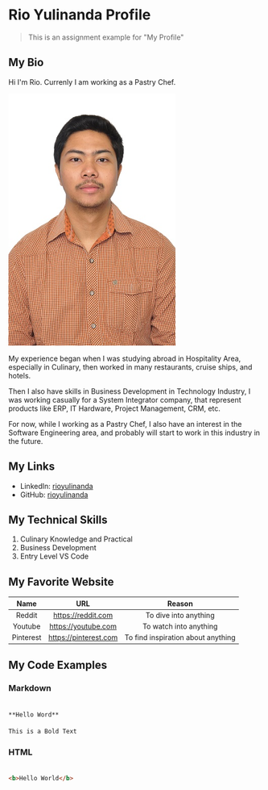 # Rio Yulinanda Profile

> This is an assignment example for "My Profile"

## My Bio

Hi I'm Rio. Currenly I am working as a Pastry Chef.

![Rio Yulinanda Photo](/assets/resize.jpg)

My experience began when I was studying abroad in Hospitality Area, especially in Culinary, then worked in many restaurants, cruise ships, and hotels.

Then I also have skills in Business Development in Technology Industry, I was working casually for a System Integrator company, that represent products like ERP, IT Hardware, Project Management, CRM, etc.

For now, while I working as a Pastry Chef, I also have an interest in the Software Engineering area, and probably will start to work in this industry in the future.

## My Links

- LinkedIn: [rioyulinanda](https://id.linkedin.com/in/rio-y-kurniawan-55293172)
- GitHub: [rioyulinanda](https://github.com/rioyulinanda)

## My Technical Skills

1. Culinary Knowledge and Practical
2. Business Development
3. Entry Level VS Code

## My Favorite Website

| Name      | URL                       | Reason                             |
|:---------:| :------------------------:| :--------------------------------: |
| Reddit    | <https://reddit.com>      | To dive into anything              |
| Youtube   | <https://youtube.com>     | To watch into anything             |
| Pinterest | <https://pinterest.com>   | To find inspiration about anything |

## My Code Examples

### Markdown

```markdown

**Hello Word**

This is a Bold Text
```

### HTML

```html

<b>Hello World</b>

```


            
